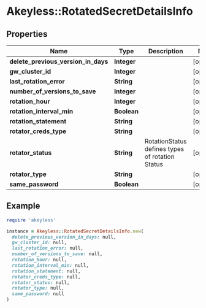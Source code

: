 # Akeyless::RotatedSecretDetailsInfo

## Properties

| Name | Type | Description | Notes |
| ---- | ---- | ----------- | ----- |
| **delete_previous_version_in_days** | **Integer** |  | [optional] |
| **gw_cluster_id** | **Integer** |  | [optional] |
| **last_rotation_error** | **String** |  | [optional] |
| **number_of_versions_to_save** | **Integer** |  | [optional] |
| **rotation_hour** | **Integer** |  | [optional] |
| **rotation_interval_min** | **Boolean** |  | [optional] |
| **rotation_statement** | **String** |  | [optional] |
| **rotator_creds_type** | **String** |  | [optional] |
| **rotator_status** | **String** | RotationStatus defines types of rotation Status | [optional] |
| **rotator_type** | **String** |  | [optional] |
| **same_password** | **Boolean** |  | [optional] |

## Example

```ruby
require 'akeyless'

instance = Akeyless::RotatedSecretDetailsInfo.new(
  delete_previous_version_in_days: null,
  gw_cluster_id: null,
  last_rotation_error: null,
  number_of_versions_to_save: null,
  rotation_hour: null,
  rotation_interval_min: null,
  rotation_statement: null,
  rotator_creds_type: null,
  rotator_status: null,
  rotator_type: null,
  same_password: null
)
```

